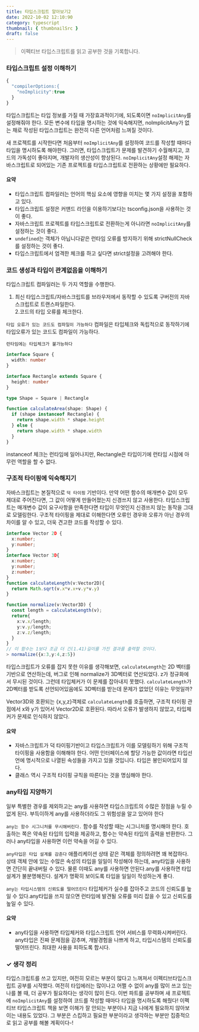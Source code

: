 ```yaml
---
title: 타입스크립트 알아보기2
date: 2022-10-02 12:10:90
category: typescript
thumbnail: { thumbnailSrc }
draft: false
---
```


> 이펙티브 타입스크립트를 읽고 공부한 것을 기록합니다.

### 타입스크립트 설정 이해하기

```ts
{
  "compilerOptions:{
    "noImplicity":true
  }
}
```

타입스크립트는 타입 정보를 가질 때 가장효과적이기에, 되도록이면 `noImplicitAny`를 설정해줘야 한다.
모든 변수에 타입을 명시하는 것에 익숙해지면, noImplicitAny가 없는 채로 작성된 타입스크립트는 완전히 다른 언어처럼 느껴질 것이다.

새 프로젝트를 시작한다면 처음부터 `noImplicitAny`를 설정하여 코드를 작성할 때마다 타입을 명시하도록 해야한다.
그러면, 타입스크립트가 문제를 발견하기 수월해지고, 코드의 가독성이 좋아지며, 개발자의 생산성이 향상된다.
`noImplicitAny`설정 해제는 자바스크립트로 되어있는 기존 프로젝트를 타입스크립트로 전환하는 상황에만 필요하다.

#### 요약

- 타입스크립트 컴파일러는 언어의 핵심 요소에 영향을 미치는 몇 가지 설정을 포함하고 있다.
- 타입스크립트 설정은 커맨드 라인을 이용하기보다는 tsconfig.json을 사용하는 것이 좋다.
- 자바스크립트 프로젝트를 타입스크립트로 전환하는게 아니라면 `noImplicitAny`를 설정하는 것이 좋다.
- `undefined`는 객체가 아닙니다같은 런타임 오류를 방지하기 위해 strictNullCheck를 설정하는 것이 좋다.
- 타입스크립트에서 엄격한 체크를 하고 싶다면 strict설정을 고려해야 한다.

### 코드 생성과 타입이 관계없음을 이해하기

타입스크립트 컴파일러는 두 가지 역할을 수행한다.

1. 최신 타입스크립트/자바스크립트를 브라우저에서 동작할 수 있도록 구버전의 자바스크립트로 트랜스파일한다.<br/> 2.코드의 타입 오류를 체크한다.

`타입 오류가 있는 코드도 컴파일이 가능하다`
컴파일은 타입체크와 독립적으로 동작하기에 타입오류가 있는 코드도 컴파일이 가능하다.

`런타임에는 타입체크가 불가능하다`

```ts
interface Square {
  width: number
}

interface Rectangle extends Square {
  height: number
}

type Shape = Square | Rectangle

function calculateArea(shape: Shape) {
  if (shape instanceof Rectangle) {
    return shape.width * shape.height
  } else {
    return shape.width * shape.width
  }
}
```

instanceof 체크는 런타임에 일어나지만, Rectangle은 타입이기에 런타임 시점에 아무런 역할을 할 수 없다.

### 구조적 타이핑에 익숙해지기

자바스크립트는 본질적으로 `덕 타이핑` 기반이다. 만약 어떤 함수의 매개변수 값이 모두 제대로 주어진다면, 그 값이 어떻게 만들어졌는지 신경쓰지 않고 사용한다.
타입스크립트는 매개변수 값이 요구사항을 만족한다면 타입이 무엇인지 신경쓰지 않는 동작을 그대로 모델링한다.
구조적 타이핑을 제대로 이해한다면 오류인 경우와 오류가 아닌 경우의 차이를 알 수 있고, 더욱 견고한 코드를 작성할 수 있다.

```ts
interface Vector 2D {
  x:number;
  y:number;
}
interface Vector 3D{
  x:number;
  y:number;
  z:number;
}
function calculateLength(v:Vector2D){
  return Math.sqrt(v.x*v.x+v.y*v.y)
}

function normalize(v:Vector3D) {
  const length = calculateLength(v);
  return{
    x:v.x/length;
    y:v.y/length;
    z:v.z/length;
  }
}
// 이 함수는 1보다 조금 더 긴(1.41)길이를 가진 결과를 출력할 것이다.
> normalize({x:3,y:4,z:5})

```

타입스크립트가 오류를 잡지 못한 이유를 생각해보면,
`calculateLength`는 2D 벡터를 기반으로 연산하는데, 버그로 인해 normalize가 3D벡터로 연산되었다.
z가 정규화에서 무시된 것이다.
그런데 타입체커가 이 문제를 잡아내지 못했다. `calculateLength`가 2D벡터를 받도록 선언되어있음에도 3D벡터를 받는데 문제가 없었던 이유는 무엇일까?
<br/>

Vector3D와 호환되는 {x,y,z}객체로 `calculateLength`를 호출하면, 구조적 타이핑 관점에서 x와 y가 있어서 Vector2D로 호환된다.
따라서 오류가 발생하지 않았고, 타입체커가 문제로 인식하지 않았다.

#### 요약

- 자바스크립트가 덕 타이핑기반이고 타입스크립트가 이를 모델링하기 위해 구조적 타이핑을 사용함을 이해해야 한다. 어떤 인터페이스에 할당 가능한 값이라면 타입선언에 명시적으로 나열된 속성들을 가지고 있을 것입니다. 타입은 봉인되어있지 않다.
- 클래스 역시 구조적 타이핑 규칙을 따른다는 것을 명심해야 한다.

### any타입 지양하기

일부 특별한 경우를 제외하고는 any를 사용하면 타입스크립트의 수많은 장점을 누릴 수 없게 된다. 부득이하게 any를 사용하더라도 그 위험성을 알고 있어야 한다

`any는 함수 시그니처를 무시해버린다.`
함수를 작성할 때는 시그니처를 명시해야 한다. 호출하는 쪽은 약속된 타입의 입력을 제공하고, 함수는 약속된 타입의 출력을 반환한다.
그러나 any타입을 사용하면 이런 약속을 어길 수 있다.

`any타입은 타입 설계를 감춘다`
애플리케이션 상태 같은 객체를 정의하려면 꽤 복잡하다. 상태 객체 안에 있는 수많은 속성의 타입을 일일이 작성해야 하는데, any타입을 사용하면 간단히 끝내버릴 수 있다.
물론 이때도 any를 사용하면 안된다.any를 사용하면 타입 설계가 불분명해진다. 설계가 명확히 보이도록 타입을 일일이 작성하는게 좋다.

`any는 타입시스템의 신뢰도를 떨어뜨린다`
타입체커가 실수를 잡아주고 코드의 신뢰도를 높일 수 있다.any타입을 쓰지 않으면 런타임에 발견될 오류를 미리 잡을 수 있고 신뢰도를 높일 수 있다.

#### 요약

- any타입을 사용하면 타입체커와 타입스크립트 언어 서비스를 무력화시켜버린다. any타입은 진짜 문제점을 감추며, 개발경험을 나쁘게 하고, 타입시스템의 신뢰도를 떨어뜨린다. 최대한 사용을 피하도록 합시다.

### ✓ 생각 정리

타입스크립트를 쓰고 있지만, 여전히 모르는 부분이 많다고 느껴져서 이펙티브타입스크립트 공부를 시작했다.
여전히 타입에러는 많이나고 어쩔 수 없이 any를 많이 쓰고 있는 나를 볼 때, 더 공부가 필요하다는 생각이 많이 든다.
이번 파트를 공부하며 새 프로젝트에 `noImplicitAny`를 설정하여 코드를 작성할 때마다 타입을 명시하도록 해줬다!
이펙티브 타입스크립트 책을 보면 이해가 잘 안되는 부분이나 지금 나에게 필요하지 않아보이는 내용도 있었다. 그 부분은 스킵하고 필요한 부분이라고 생각하는 부분만
집중적으로 읽고 공부를 해볼 계획이다-!

